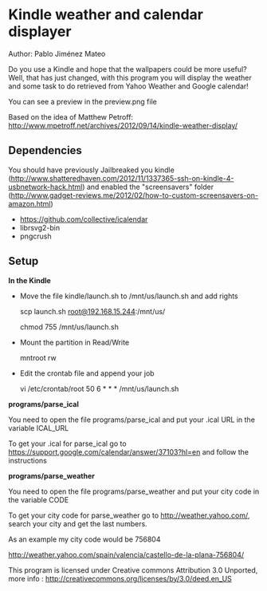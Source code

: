 Kindle weather and calendar displayer
====================================

Author: Pablo Jiménez Mateo

Do you use a Kindle and hope that the wallpapers could be more useful? Well, that has just changed,
with this program you will display the weather and some task to do retrieved from Yahoo Weather
and Google calendar!

You can see a preview in the preview.png file

Based on the idea of Matthew Petroff: http://www.mpetroff.net/archives/2012/09/14/kindle-weather-display/

Dependencies
------------

You should have previously Jailbreaked you kindle (http://www.shatteredhaven.com/2012/11/1337365-ssh-on-kindle-4-usbnetwork-hack.html)
and enabled the "screensavers" folder (http://www.gadget-reviews.me/2012/02/how-to-custom-screensavers-on-amazon.html)

- https://github.com/collective/icalendar
- librsvg2-bin 
- pngcrush

Setup
-------------

**In the Kindle**

- Move the file kindle/launch.sh to /mnt/us/launch.sh and add rights

    scp launch.sh root@192.168.15.244:/mnt/us/

    chmod 755 /mnt/us/launch.sh

- Mount the partition in Read/Write

    mntroot rw

- Edit the crontab file and append your job
 
    vi /etc/crontab/root 
    50 6 * * * /mnt/us/launch.sh

**programs/parse_ical**

You need to open the file programs/parse_ical and put your .ical URL in the variable ICAL_URL

To get your .ical for parse_ical go to https://support.google.com/calendar/answer/37103?hl=en and follow the instructions

**programs/parse_weather**

You need to open the file programs/parse_weather and put your city code in the variable CODE

To get your city code for parse_weather go to http://weather.yahoo.com/, search your city and get the last numbers.

As an example my city code would be 756804

http://weather.yahoo.com/spain/valencia/castello-de-la-plana-756804/

This program is licensed under Creative commons Attribution 3.0 Unported, more info : 
http://creativecommons.org/licenses/by/3.0/deed.en_US
